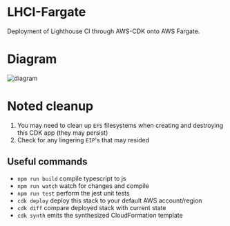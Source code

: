 # LHCI-Fargate

Deployment of Lighthouse CI through AWS-CDK onto AWS Fargate.

# Diagram
![diagram](https://i.imgur.com/OcZkkr2.png)

# Noted cleanup

1. You may need to clean up `EFS` filesystems when creating and destroying this CDK app (they may persist)
2. Check for any lingering `EIP`'s that may resided

## Useful commands

* `npm run build`   compile typescript to js
* `npm run watch`   watch for changes and compile
* `npm run test`    perform the jest unit tests
* `cdk deploy`      deploy this stack to your default AWS account/region
* `cdk diff`        compare deployed stack with current state
* `cdk synth`       emits the synthesized CloudFormation template
